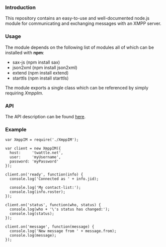 ### Introduction

This repository contains an easy-to-use and well-documented node.js module for
communicating and exchanging messages with an XMPP server.

### Usage

The module depends on the following list of modules all of which can be
installed with **npm**:

 * sax-js	(npm install sax)
 * json2xml	(npm install json2xml)
 * extend	(npm install extend)
 * starttls	(npm install starttls)
 
The module exports a single class which can be referenced by simply
requiring *XmppIm*.
 
### API

The API description can be found [here](API.md).

### Example

    var XmppIM = require('./XmppIM');
    
    var client = new XmppIM({
      host:     'twattle.net',
      user:     'myUsername',
      password: 'myPassword'
    });
    
    client.on('ready', function(info) {
      console.log('Connected as ' + info.jid);

      console.log('My contact-list:');
      console.log(info.roster);
    });
    
    client.on('status', function(who, status) {
      console.log(who + '\'s status has changed:');
      console.log(status);
    });
    
    client.on('message', function(message) {
      console.log('New message from ' + message.from);
      console.log(message);
    });
